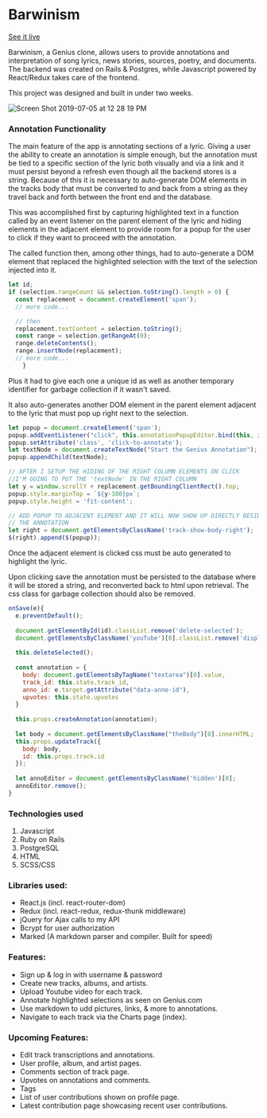 # Barwinism

[See it live](https://barwinism.herokuapp.com/#/)

Barwinism, a Genius clone, allows users to provide annotations and 
interpretation of song lyrics, news stories, sources, poetry, and documents.
The backend was created on Rails & Postgres, while Javascript powered by 
React/Redux takes care of the frontend.

This project was designed and built in under two weeks.

![Screen Shot 2019-07-05 at 12 28 19 PM](https://user-images.githubusercontent.com/48269593/60737480-8cb5b800-9f20-11e9-95e1-2403d35ccc72.png)

### Annotation Functionality

The main feature of the app is annotating sections of a lyric. Giving a user 
the ability to create an annotation is simple enough, but the annotation
must be tied to a specific section of the lyric both visually and via a link
and it must persist beyond a refresh even though all the backend stores is a
string. Because of this it is necessary to auto-generate DOM elements in the 
tracks body that must be converted to and back from a string as they travel
back and forth between the front end and the database.

This was accomplished first by capturing highlighted text in a function called 
by an event listener on the parent element of the lyric and hiding elements
in the adjacent element to provide room for a popup for the user to click if 
they want to proceed with the annotation.

The called function then, among other things, had to auto-generate a DOM element
that replaced the highlighted selection with the text of the selection injected 
into it.  

```javascript
let id;
if (selection.rangeCount && selection.toString().length > 0) {
  const replacement = document.createElement('span');
  // more code...

  // then
  replacement.textContent = selection.toString();
  const range = selection.getRangeAt(0);
  range.deleteContents();
  range.insertNode(replacement);
  // more code...
    }
```

Plus it had to give each one a unique id as well as another temporary identifier
for garbage collection if it wasn't saved.

It also auto-generates another DOM element in the parent element adjacent to 
the lyric that must pop up right next to the selection.

```javascript
let popup = document.createElement('span');
popup.addEventListener("click", this.annotationPopupEditor.bind(this, id));
popup.setAttribute('class', 'click-to-annotate');
let textNode = document.createTextNode("Start the Genius Annotation");
popup.appendChild(textNode);

// AFTER I SETUP THE HIDING OF THE RIGHT COLUMN ELEMENTS ON CLICK 
//I'M GOING TO PUT THE 'textNode' IN THE RIGHT COLUMN
let y = window.scrollY + replacement.getBoundingClientRect().top;
popup.style.marginTop = `${y-380}px`;
popup.style.height = 'fit-content';

// ADD POPUP TO ADJACENT ELEMENT AND IT WILL NOW SHOW UP DIRECTLY BESIDE
// THE ANNOTATION
let right = document.getElementsByClassName('track-show-body-right');
$(right).append($(popup));
```

Once the adjacent element is clicked css must be auto generated to highlight the
lyric.  

Upon clicking save the annotation must be persisted to the database
where it will be stored a string, and reconverted back to html upon retrieval.  The css class for garbage collection should also be removed.

```javascript
onSave(e){
  e.preventDefault();
  
  document.getElementById(id).classList.remove('delete-selected');
  document.getElementsByClassName('youTube')[0].classList.remove('display-none');
  
  this.deleteSelected();
  
  const annotation = {
    body: document.getElementsByTagName("textarea")[0].value,
    track_id: this.state.track_id,
    anno_id: e.target.getAttribute("data-anno-id"),
    upvotes: this.state.upvotes
  }
  
  this.props.createAnnotation(annotation);
  
  let body = document.getElementsByClassName("theBody")[0].innerHTML;
  this.props.updateTrack({
    body: body,
    id: this.props.track.id
  });
  
  let annoEditor = document.getElementsByClassName('hidden')[0];
  annoEditor.remove();
}
```

### Technologies used
 1.	Javascript
 2.	Ruby on Rails
 3.	PostgreSQL
 4.	HTML
 5.	SCSS/CSS

### Libraries used:

* React.js (incl. react-router-dom)
* Redux (incl. react-redux, redux-thunk middleware)
* jQuery for Ajax calls to my API
* Bcrypt for user authorization
* Marked (A markdown parser and compiler. Built for speed)

### Features:

* Sign up & log in with username & password
* Create new tracks, albums, and artists.
* Upload Youtube video for each track.
* Annotate highlighted selections as seen on Genius.com
* Use markdown to udd pictures, links, & more to annotations.
* Navigate to each track via the Charts page (index).

### Upcoming Features:

* Edit track transcriptions and annotations.
* User profile, album, and artist pages.
* Comments section of track page.
* Upvotes on annotations and comments.
* Tags
* List of user contributions shown on profile page.
* Latest contribution page showcasing recent user contributions.
